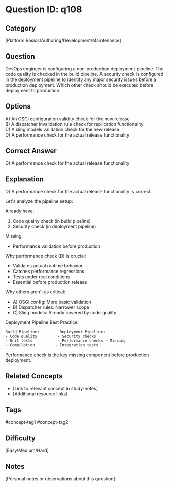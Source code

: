 # Question ID: q108

## Category
[Platform Basics/Authoring/Development/Maintenance]

## Question
DevOps engineer is configuring a non-production deployment pipeline. The code quality is checked in the build pipeline.
A security check is configured in the deployment pipeline to identify any major security issues before a production deployment.
Which other check should be executed before deployment to production

## Options
A) An OSGi configuration validity check for the new release  <br /> 
B) A dispatcher invalidation rule check for replication functionality<br /> 
C) A sling models validation check for the new release <br /> 
D) A performance check for the actual release functionality  <br /> 

## Correct Answer
D) A performance check for the actual release functionality  <br /> 

## Explanation
D) A performance check for the actual release functionality is correct.

Let's analyze the pipeline setup:

Already have:
1. Code quality check (in build pipeline)
2. Security check (in deployment pipeline)

Missing:
- Performance validation before production

Why performance check (D) is crucial:
- Validates actual runtime behavior
- Catches performance regressions
- Tests under real conditions
- Essential before production release

Why others aren't as critical:
- A) OSGi config: More basic validation
- B) Dispatcher rules: Narrower scope
- C) Sling models: Already covered by code quality

Deployment Pipeline Best Practice:
```
Build Pipeline:         Deployment Pipeline:
- Code quality         - Security checks
- Unit tests           - Performance checks ← Missing
- Compilation         - Integration tests
```

Performance check is the key missing component before production deployment.

## Related Concepts
- [Link to relevant concept in study-notes]
- [Additional resource links]

## Tags
#concept-tag1 #concept-tag2

## Difficulty
[Easy/Medium/Hard]

## Notes
[Personal notes or observations about this question]